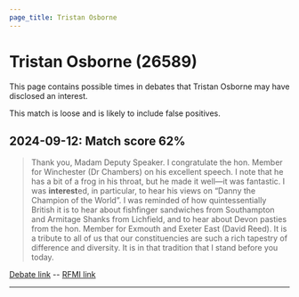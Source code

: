 ```yaml
---
page_title: Tristan Osborne
---
```


# Tristan Osborne  (26589)

This page contains possible times in debates that Tristan Osborne may have disclosed an interest.

This match is loose and is likely to include false positives. 



## 2024-09-12: Match score 62%

>Thank you, Madam Deputy Speaker. I congratulate the hon. Member for Winchester (Dr Chambers) on his excellent speech. I note that he has a bit of a frog in his throat, but he made it well—it was fantastic. I was **interest**ed, in particular, to hear his views on “Danny the Champion of the World”. I was reminded of how quintessentially British it is to hear about fishfinger sandwiches from Southampton and Armitage Shanks from Lichfield, and to hear about Devon pasties from the hon. Member for Exmouth and Exeter East (David Reed). It is a tribute to all of us that our constituencies are such a rich tapestry of difference and diversity. It is in that tradition that I stand before you today.

[Debate link](https://www.theyworkforyou.com/debates/?id=2024-09-12b.1054.1)  --  [RFMI link](https://www.theyworkforyou.com/mp/26589/register)


---

